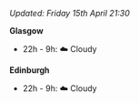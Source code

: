 *Updated: Friday 15th April 21:30*

**Glasgow**

* 22h - 9h: :cloud: Cloudy

**Edinburgh**

* 22h - 9h: :cloud: Cloudy
